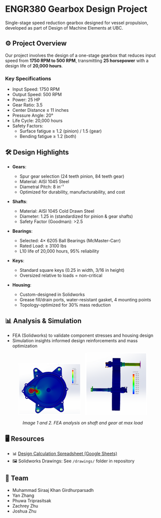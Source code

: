 # ENGR380 Gearbox Design Project

Single-stage speed reduction gearbox designed for vessel propulsion, developed as part of Design of Machine Elements at UBC.

## ⚙️ Project Overview

Our project involves the design of a one-stage gearbox that reduces input speed from **1750 RPM to 500 RPM**, transmitting **25 horsepower** with a design life of **20,000 hours**.

### Key Specifications

- Input Speed: 1750 RPM  
- Output Speed: 500 RPM  
- Power: 25 HP  
- Gear Ratio: 3.5  
- Center Distance ≤ 11 inches  
- Pressure Angle: 20°  
- Life Cycle: 20,000 hours  
- Safety Factors:  
  - Surface fatigue ≥ 1.2 (pinion) / 1.5 (gear)  
  - Bending fatigue ≥ 1.2 (both)  

## 🛠️ Design Highlights

- **Gears**:  
  - Spur gear selection (24 teeth pinion, 84 teeth gear)  
  - Material: AISI 1045 Steel  
  - Diametral Pitch: 8 in⁻¹  
  - Optimized for durability, manufacturability, and cost

- **Shafts**:  
  - Material: AISI 1045 Cold Drawn Steel  
  - Diameter: 1.25 in (standardized for pinion & gear shafts)  
  - Safety Factor (Goodman): >2.5  

- **Bearings**:  
  - Selected: 4× 6205 Ball Bearings (McMaster-Carr)  
  - Rated Load: ≥ 3100 lbs  
  - L10 life of 20,000 hours, 95% reliability  

- **Keys**:  
  - Standard square keys (0.25 in width, 3/16 in height)  
  - Oversized relative to loads = non-critical

- **Housing**:  
  - Custom-designed in Solidworks  
  - Grease fill/drain ports, water-resistant gasket, 4 mounting points  
  - Topology-optimized for 30% mass reduction

## 📊 Analysis & Simulation

- FEA (Solidworks) to validate component stresses and housing design  
- Simulation insights informed design reinforcements and mass optimization

<p align="center">
  <img src="Images/FEA1.png" alt="FEA Analysis 1" width="40%" style="margin-right:10px;"/>
  <img src="Images/FEA2.png" alt="FEA Analysis 2" width="40%"/>
</p>

<p align="center"><em>Image 1 and 2. FEA analysis on shaft and gear at max load</em></p>


## 🖥️ Resources

- 📊 [Design Calculation Spreadsheet (Google Sheets)](https://docs.google.com/spreadsheets/d/1tdEeqloJ8dzuTQ6yWyKJt5SsLno6nZbMs4ButX7PKK4/edit?usp=sharing)  
- 🖼️ Solidworks Drawings: See `/drawings/` folder in repository

## 👥 Team

- Muhammad Siraaj Khan Girdhurparsadh  
- Yan Zhang  
- Phuwa Triprasitsak  
- Zachrey Zhu  
- Joshua Zhu  



